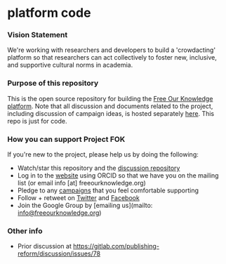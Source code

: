 # platform code
### Vision Statement
We're working with researchers and developers to build a 'crowdacting' platform so that researchers can act collectively to foster new, inclusive, and supportive cultural norms in academia.

### Purpose of this repository
This is the open source repository for building the [Free Our Knowledge platform](https://www.freeourknowledge.org). Note that all discussion and documents related to the project, including discussion of campaign ideas, is hosted separately [here](). This repo is just for code. 


### How you can support Project FOK
If you're new to the project, please help us by doing the following:
* Watch/star this repository and the [discussion repository](https://github.com/FreeOurKnowledge/discussion/)
* Log in to the [website](https://www.freeourknowledge.org/) using ORCID so that we have you on the mailing list (or email info [at] freeourknowledge.org)
* Pledge to any [campaigns](https://www.freeourknowledge.org/#campaigns) that you feel comfortable supporting
* Follow + retweet on [Twitter](https://twitter.com/projectfok) and [Facebook](https://www.facebook.com/projectFOK/)  
* Join the Google Group by [emailing us](mailto: info@freeourknowledge.org)

### Other info
- Prior discussion at https://gitlab.com/publishing-reform/discussion/issues/78
